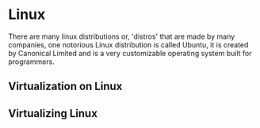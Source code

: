 # Linux

There are many linux distributions or, 'distros' that are made by many companies, one notorious Linux distribution is called Ubuntu, it is created by Canonical Limited and is a very customizable operating system built for programmers.

## Virtualization on Linux

## Virtualizing Linux
